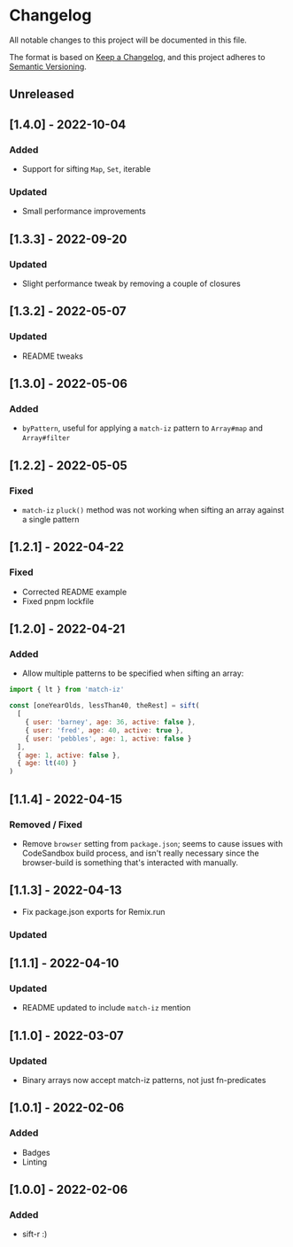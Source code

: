 # Changelog

All notable changes to this project will be documented in this file.

The format is based on [Keep a Changelog](https://keepachangelog.com/en/1.0.0/),
and this project adheres to [Semantic Versioning](https://semver.org/spec/v2.0.0.html).

## Unreleased

## [1.4.0] - 2022-10-04

### Added

- Support for sifting `Map`, `Set`, iterable

### Updated

- Small performance improvements

## [1.3.3] - 2022-09-20

### Updated

- Slight performance tweak by removing a couple of closures

## [1.3.2] - 2022-05-07

### Updated

- README tweaks

## [1.3.0] - 2022-05-06

### Added

- `byPattern`, useful for applying a `match-iz` pattern to `Array#map` and `Array#filter`

## [1.2.2] - 2022-05-05

### Fixed

- `match-iz` `pluck()` method was not working when sifting an array against a single pattern

## [1.2.1] - 2022-04-22

### Fixed

- Corrected README example
- Fixed pnpm lockfile

## [1.2.0] - 2022-04-21

### Added

- Allow multiple patterns to be specified when sifting an array:

```js
import { lt } from 'match-iz'

const [oneYearOlds, lessThan40, theRest] = sift(
  [
    { user: 'barney', age: 36, active: false },
    { user: 'fred', age: 40, active: true },
    { user: 'pebbles', age: 1, active: false }
  ],
  { age: 1, active: false },
  { age: lt(40) }
)
```

## [1.1.4] - 2022-04-15

### Removed / Fixed

- Remove `browser` setting from `package.json`; seems to cause issues with CodeSandbox build process, and isn't really necessary since the browser-build is something that's interacted with manually.

## [1.1.3] - 2022-04-13

- Fix package.json exports for Remix.run

### Updated

## [1.1.1] - 2022-04-10

### Updated

- README updated to include `match-iz` mention

## [1.1.0] - 2022-03-07

### Updated

- Binary arrays now accept match-iz patterns, not just fn-predicates

## [1.0.1] - 2022-02-06

### Added

- Badges
- Linting

## [1.0.0] - 2022-02-06

### Added

- sift-r :)
